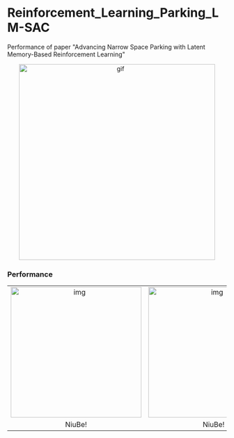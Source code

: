 # Reinforcement_Learning_Parking_LM-SAC
Performance of paper "Advancing Narrow Space Parking with Latent Memory-Based Reinforcement Learning" 

<div align="center">
  <img src="./imgs/9.gif" alt="gif" width="450">
</div>


### Performance
<table>
  <tr>
    <td align="center"> <img src="./imgs/9.gif" width="300" alt="img"> </td>
    <td align="center"> <img src="./imgs/9.gif" width="300" alt="img"> </td>
    <td align="center"> <img src="./imgs/9.gif" width="300" alt="img"> </td>
  </tr>
  <tr>
    <td align="center">NiuBe!</td>
    <td align="center">NiuBe!</td>
    <td align="center">NiuBe!</td>
  </tr>
</table>
